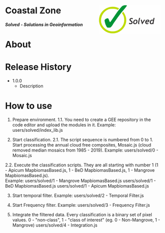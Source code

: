 <div class="fluid-row" id="header">
    <div id="column">
        <div class = "blocks">
            <img src='./misc/solved-logo.jpeg' height='auto' width='200' align='right'>
        </div>
    </div>
    <h1 class="title toc-ignore">Coastal Zone</h1>
    <h4 class="author"><em>Solved - Solutions in Geoinformation</em></h4>
</div>

# About

# Release History

* 1.0.0
    * Description

# How to use

1. Prepare environment.
1.1. You need to create a GEE repository in the code editor and upload the modules in it.
Example:
users/solved/index_lib.js

2. Start classification.
2.1. The script sequence is numbered from 0 to 1. Start processing the annual cloud free composites, Mosaic.js (cloud removed median mosaics from 1985 - 2019).
Example:
users/solved/0 - Mosaic.js

2.2. Execute the classification scripts. They are all starting with number 1 (1 - Apicum MapbiomasBased.js, 1 - BeD MapbiomasBased.js, 1 - Mangrove MapbiomasBased.js).   
Example:
users/solved/1 - Mangrove MapbiomasBased.js
users/solved/1 - BeD MapbiomasBased.js
users/solved/1 - Apicum MapbiomasBased.js

3. Start temporal filter.
Example:
users/solved/2 - Temporal Filter.js

4. Start Frequency filter.
Example:
users/solved/3 - Frequency Filter.js

5. Integrate the filtered data. Every classification is a binary set of pixel values. 0 - "non-class", 1 - "class of interest" (eg. 0 - Non-Mangrove, 1 - Mangrove)
users/solved/4 - Integration.js
